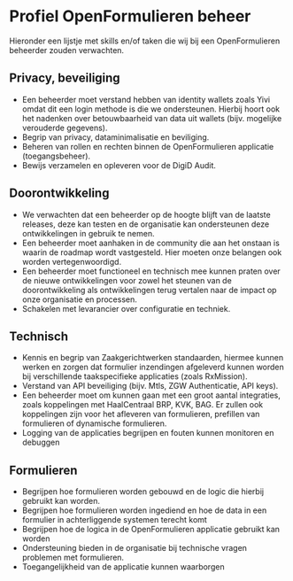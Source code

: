 # Profiel OpenFormulieren beheer
Hieronder een lijstje met skills en/of taken die wij bij een OpenFormulieren beheerder zouden verwachten.

## Privacy, beveiliging
- Een beheerder moet verstand hebben van identity wallets zoals Yivi omdat dit een login methode is die we ondersteunen. Hierbij hoort ook het nadenken over betouwbaarheid van data uit wallets (bijv. mogelijke verouderde gegevens).
- Begrip van privacy, dataminimalisatie en beviliging.
- Beheren van rollen en rechten binnen de OpenFormulieren applicatie (toegangsbeheer).
- Bewijs verzamelen en opleveren voor de DigiD Audit.

## Doorontwikkeling
- We verwachten dat een beheerder op de hoogte blijft van de laatste releases, deze kan testen en de organisatie kan ondersteunen deze ontwikkelingen in gebruik te nemen.
- Een beheerder moet aanhaken in de community die aan het onstaan is waarin de roadmap wordt vastgesteld. Hier moeten onze belangen ook worden vertegenwoordigd.
- Een beheerder moet functioneel en technisch mee kunnen praten over de nieuwe ontwikkelingen voor zowel het steunen van de doorontwikkeling als ontwikkelingen terug vertalen naar de impact op onze organisatie en processen.
- Schakelen met levarancier over configuratie en techniek.

## Technisch
- Kennis en begrip van Zaakgerichtwerken standaarden, hiermee kunnen werken en zorgen dat formulier inzendingen afgeleverd kunnen worden bij verschillende taakspecifieke applicaties (zoals RxMission).
- Verstand van API beveiliging (bijv. Mtls, ZGW Authenticatie, API keys).
- Een beheerder moet om kunnen gaan met een groot aantal integraties, zoals koppelingen met HaalCentraal BRP, KVK, BAG. Er zullen ook koppelingen zijn voor het afleveren van formulieren, prefillen van formulieren of dynamische formulieren.
- Logging van de applicaties begrijpen en fouten kunnen monitoren en debuggen

## Formulieren
- Begrijpen hoe formulieren worden gebouwd en de logic die hierbij gebruikt kan worden.
- Begrijpen hoe formulieren worden ingediend en hoe de data in een formulier in achterliggende systemen terecht komt
- Begrijpen hoe de logica in de OpenFormulieren applicatie gebruikt kan worden
- Ondersteuning bieden in de organisatie bij technische vragen problemen met formulieren.
- Toegangelijkheid van de applicatie kunnen waarborgen